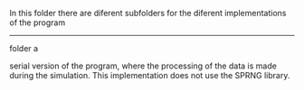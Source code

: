 In this folder there are diferent subfolders for the diferent implementations of the program

-------------------------------------------------------------------------------------
folder a
 
serial version of the program, where the processing of the data is made during the simulation. 
This implementation does not use the SPRNG library.
